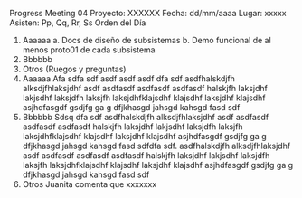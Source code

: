 Progress Meeting 04
Proyecto: XXXXXX
Fecha: dd/mm/aaaa Lugar: xxxxx
Asisten: Pp, Qq, Rr, Ss
Orden del Día
1. Aaaaaa
a. Docs de diseño de subsistemas
b. Demo funcional de al menos proto01 de cada subsistema
2. Bbbbbb
3. Otros (Ruegos y preguntas)
1. Aaaaaa
Afa sdfa sdf asdf asdf asdf dfa sdf asdfhalskdjfh alksdjfhlaksjdhf asdf asdfasdf asdfasdf
asdfasdf halskjfh laksjdhf lakjsdhf laksjdfh laksjfh laksjdhfklajsdhf klajsdhf laksjdhf klajsdhf
asjhdfasgdf gsdjfg ga g dfjkhasgd jahsgd kahsgd fasd sdf
2. Bbbbbb
Sdsq dfa sdf asdfhalskdjfh alksdjfhlaksjdhf asdf asdfasdf asdfasdf asdfasdf halskjfh laksjdhf
lakjsdhf laksjdfh laksjfh laksjdhfklajsdhf klajsdhf laksjdhf klajsdhf asjhdfasgdf gsdjfg ga g
dfjkhasgd jahsgd kahsgd fasd sdfdfa sdf.
asdfhalskdjfh alksdjfhlaksjdhf asdf asdfasdf asdfasdf asdfasdf halskjfh laksjdhf lakjsdhf
laksjdfh laksjfh laksjdhfklajsdhf klajsdhf laksjdhf klajsdhf asjhdfasgdf gsdjfg ga g dfjkhasgd
jahsgd kahsgd fasd sdf
3. Otros
Juanita comenta que xxxxxxx
